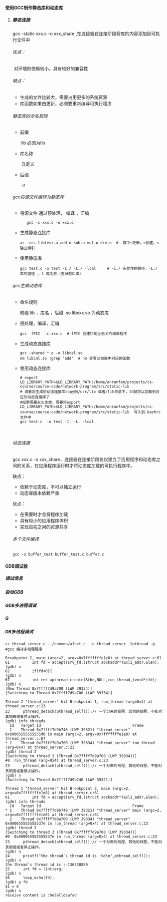 #### 使用GCC制作静态库和动态库

1. ##### 静态连接

   gcc  -static  xxx.c -o xxx_share   ,在连接器在连接阶段将库的内容添加到可执行文件中

   ###### 优点：

   ​	对环境的依赖较小，具有较好的兼容性

   ###### 缺点：

   - 生成的文件比较大，需要占用更多的系统资源
   - 库函数如果由更新，必须要重新编译可执行程序

   ###### 静态库的命名规则

   - 前缀

     ​	lib  必须为lib

   - 库名称

     ​    自定义

   - 后缀

     ​	.a    

   ###### gcc将源文件编译为静态库

   - 将源文件 通过预处理， 编译 ，汇编 

     ```shell
     	gcc -c xxx.c -o xxx.o
     ```

     

   - 生成静态连接库

     ```shell
     ar -rcs libtest.a add.o sub.o mul.o div.o  #  其中r更新，c创建，s建立索引
     ```

   - 使用静态库

     ```shell
     gcc test.c -o test -I./ -L./ -lcal     # -I./ 头文件的路径，-L./ 库的路径 ,-l 库名称（去掉前后缀） 
     ```

     

   ###### gcc生成动态库

   - 命名规则

     前缀 lib ，库名 ，后缀 .so   libxxx.so 为动态库

   - 预处理，编译，汇编

     ```shell
     gcc -fPIC  -c xxx.c  #-fPIC 创建和地址无关的编译程序
     ```

   - 生成动态连接库

     ```shell
     gcc -shared *.o -o libcal.so
     nm libcal.so |grep "add"  # nm 查看动态库中对应的函数
     ```

   - 使用动态连接库

     ```shell
     # export LD_LIBRARY_PATH=$LD_LIBRARY_PATH:/home/anranfan/projects/cs-course/course-code/network-program/src/static-lib 
     # 或者将生成的动态连接库copy到/usr/lib 或者/lib目录下，ld就可以加载到对应的动态连接库了
     #如果需要永久生效，需要将export LD_LIBRARY_PATH=$LD_LIBRARY_PATH:/home/anranfan/projects/cs-course/course-code/network-program/src/static-lib  写入到.bashrc文件中
     gcc test.c  -o test -I. -L. -lcal
     ```

     ​	 

   ###### 动态连接

   gcc xxx.c -o xxx_share，连接器在连接阶段仅仅建立了应用程序和动态库之间的关系，在应用程序运行时才将动态库加载的可执行程序中。

   缺点：

   - 依赖于动态库，不可以独立运行
   - 动态库版本依赖严重

   优点：

   - 在需要时才会将程序加载
   - 具有较小的应用程序体积
   - 实现进程之间的资源共享

   ###### 多个文件编译

   ```shell
   gcc -o buffer_test buffer_test.c buffer.c   
   ```

   

#### GDB调试器

##### 调试信息

##### 启动GDB

##### GDB多进程调试

##### G

##### DB多线程调试

```shell
cc thread_server.c ../common/afnet.c  -o thread_server -lpthread -g  #gcc 编译多线程程序
```

```shell
Breakpoint 2, main (argc=2, argv=0x7fffffffe1e8) at thread_server.c:61
61	        int fd = accept(srv_fd,(struct sockaddr*)&cli_addr,&len);
(gdb) n
62	        if(fd<0){
(gdb) n
67	        int ret =pthread_create(&thd,NULL,run_thread,(void*)fd);
(gdb) n
[New Thread 0x7ffff7d9a700 (LWP 39334)]
[Switching to Thread 0x7ffff7d9a700 (LWP 39334)]

Thread 2 "thread_server" hit Breakpoint 1, run_thread (arg=0x4) at thread_server.c:23
23	    pthread_detach(pthread_self());// 一个分离的线程，其他的线程，不能对其销毁或者停止操作。
(gdb) info threads
  Id   Target Id                                         Frame
  1    Thread 0x7ffff7d9b740 (LWP 39321) "thread_server" 0x00005555555555d0 in main (argc=2, argv=0x7fffffffe1e8) at thread_server.c:67
* 2    Thread 0x7ffff7d9a700 (LWP 39334) "thread_server" run_thread (arg=0x4) at thread_server.c:23
(gdb) thread 2
[Switching to thread 2 (Thread 0x7ffff7d9a700 (LWP 39334))]
#0  run_thread (arg=0x4) at thread_server.c:23
23	    pthread_detach(pthread_self());// 一个分离的线程，其他的线程，不能对其销毁或者停止操作。
(gdb) n
[Switching to Thread 0x7ffff7d9b740 (LWP 39321)]

Thread 1 "thread_server" hit Breakpoint 2, main (argc=2, argv=0x7fffffffe1e8) at thread_server.c:61
61	        int fd = accept(srv_fd,(struct sockaddr*)&cli_addr,&len);
(gdb) info threads
  Id   Target Id                                         Frame
* 1    Thread 0x7ffff7d9b740 (LWP 39321) "thread_server" main (argc=2, argv=0x7fffffffe1e8) at thread_server.c:61
  2    Thread 0x7ffff7d9a700 (LWP 39334) "thread_server" 0x000055555555537e in run_thread (arg=0x4) at thread_server.c:23
(gdb) thread 2
[Switching to thread 2 (Thread 0x7ffff7d9a700 (LWP 39334))]
#0  0x000055555555537e in run_thread (arg=0x4) at thread_server.c:23
23	    pthread_detach(pthread_self());// 一个分离的线程，其他的线程，不能对其销毁或者停止操作。
(gdb) n
24	    printf("the thread`s thread id is :%d\n",pthread_self());
(gdb) n
the thread`s thread id is :-136730880
25	    int fd = (int)arg;
(gdb) n
26	    loop_echo(fd);
(gdb) p fd
$1 = 4
(gdb) n
receive content is :helelldsafad
```



